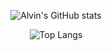 <p align="center">
  <!-- Stats -->
  <img alt="Alvin's GitHub stats"
       src="https://readme-stats-one-cyan.vercel.app/api?username=LUX65535&show_icons=true&include_all_commits=true&count_private=true&rank_icon=github&hide=prs,issues&theme=catppuccin_mocha&bg_color=00000000" />
</p>

<p align="center">
  <!-- Top Langs -->
  <img alt="Top Langs"
       src="https://readme-stats-one-cyan.vercel.app/api/top-langs/?username=LUX65535&layout=donut&langs_count=8&theme=catppuccin_mocha&bg_color=00000000" />
</p>


<!--
**LUX65535/LUX65535** is a ✨ _special_ ✨ repository because its `README.md` (this file) appears on your GitHub profile.

Here are some ideas to get you started:

- 🔭 I’m currently working on ...
- 🌱 I’m currently learning ...
- 👯 I’m looking to collaborate on ...
- 🤔 I’m looking for help with ...
- 💬 Ask me about ...
- 📫 How to reach me: ...
- 😄 Pronouns: ...
- ⚡ Fun fact: ...
-->

